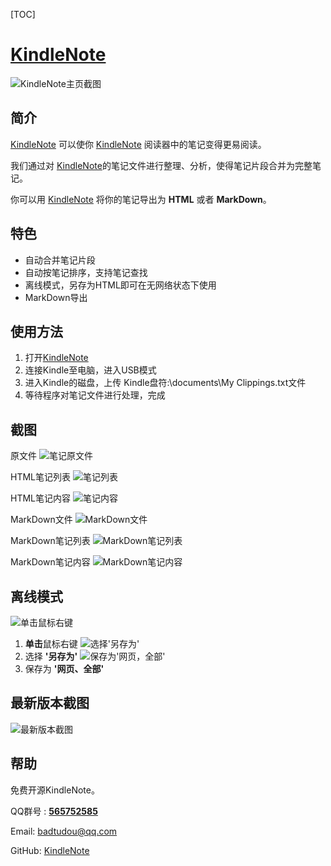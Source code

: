 [TOC]
# [KindleNote][kindlenote]
![KindleNote主页截图][img-kindlenote]
## 简介 ##

[KindleNote][kindlenote] 可以使你 [KindleNote][kindlenote] 阅读器中的笔记变得更易阅读。

我们通过对 [KindleNote][kindlenote]的笔记文件进行整理、分析，使得笔记片段合并为完整笔记。
    
你可以用 [KindleNote][kindlenote] 将你的笔记导出为 **HTML** 或者 **MarkDown**。

## 特色 ##

+ 自动合并笔记片段
+ 自动按笔记排序，支持笔记查找
+ 离线模式，另存为HTML即可在无网络状态下使用
+ MarkDown导出

## 使用方法 ##
1. 打开[KindleNote][kindlenote]
2. 连接Kindle至电脑，进入USB模式
3. 进入Kindle的磁盘，上传 Kindle盘符:\documents\My Clippings.txt文件
4. 等待程序对笔记文件进行处理，完成

## 截图 ##
原文件
![笔记原文件][img-kindlenote-notefile]

HTML笔记列表
![笔记列表][img-kindlenote-notelist]

HTML笔记内容
![笔记内容][img-kindlenote-notetext]

MarkDown文件
![MarkDown文件][img-kindlenote-markdown]

MarkDown笔记列表
![MarkDown笔记列表][img-kindlenote-markdownlist]

MarkDown笔记内容
![MarkDown笔记内容][img-kindlenote-markdownnote]

## 离线模式 ##
![单击鼠标右键][img-guide-mouse]
1. **单击**鼠标右键
![选择'另存为'][img-guide-saveas]
2. 选择 **'另存为'**
![保存为'网页，全部'][img-guide-allweb]
3. 保存为 **'网页、全部'**

## 最新版本截图 ##
![最新版本截图][img-kindlenote-latest]

## 帮助 ##
免费开源KindleNote。

QQ群号 : **[565752585][kindlenote-QQgroup]**

Email:  badtudou@qq.com

GitHub: [KindleNote][kindlenote-GitHub]

[kindlenote]: http://119.29.227.85/kindlenote/ "你的Kindle笔记，我懂"

[kindlenote-QQgroup]: http://jq.qq.com/?_wv=1027&k=27JudDz "点击链接加入群【KindleNote】"

[kindlenote-GitHub]:https://github.com/BadTudou/KindleNote "https://github.com/BadTudou/KindleNote"

[img-kindlenote]:https://raw.githubusercontent.com/BadTudou/KindleNote/0fea7f551aff910bb50a8ded431e13d9c5c30823/demo/homepage.png "KindleNote主页"

[img-kindlenote-latest]:https://raw.githubusercontent.com/BadTudou/KindleNote/aa730f05656cf8b47d12ca09c223fa00839f5358/demo/homepage-latest.png "最新版本截图"

[img-kindlenote-notelist]:https://raw.githubusercontent.com/BadTudou/KindleNote/master/demo/notelist.png "笔记列表"

[img-kindlenote-notetext]:https://raw.githubusercontent.com/BadTudou/KindleNote/master/demo/notetext.png "笔记内容"

[img-kindlenote-markdown]:https://raw.githubusercontent.com/BadTudou/KindleNote/master/demo/MarkDown.png "MarkDown文件"
[img-kindlenote-markdownlist]:https://raw.githubusercontent.com/BadTudou/KindleNote/master/demo/MarkDown-list.png "MarkDown笔记列表"

[img-kindlenote-markdownnote]:https://raw.githubusercontent.com/BadTudou/KindleNote/master/demo/MarkDown-note.png "MarkDown笔记内容"
[img-kindlenote-notefile]:https://raw.githubusercontent.com/BadTudou/KindleNote/master/demo/notefile.png "笔记文件"

[img-guide-mouse]:https://raw.githubusercontent.com/BadTudou/KindleNote/master/images/guide/mouse.png "单击鼠标右键"

[img-guide-saveas]:https://raw.githubusercontent.com/BadTudou/KindleNote/master/images/guide/saveas.png "另存为"

[img-guide-allweb]:https://raw.githubusercontent.com/BadTudou/KindleNote/master/images/guide/allweb.png "保存为'网页，全部'"